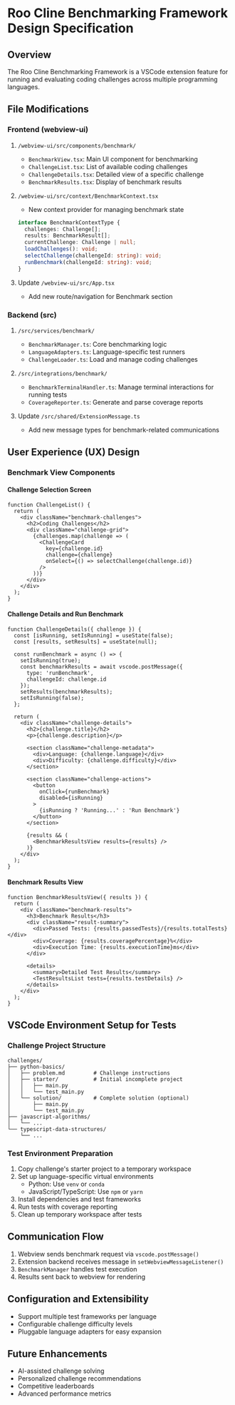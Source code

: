 # Roo Cline Benchmarking Framework Design Specification

## Overview
The Roo Cline Benchmarking Framework is a VSCode extension feature for running and evaluating coding challenges across multiple programming languages.

## File Modifications

### Frontend (webview-ui)
1. `/webview-ui/src/components/benchmark/`
   - `BenchmarkView.tsx`: Main UI component for benchmarking
   - `ChallengeList.tsx`: List of available coding challenges
   - `ChallengeDetails.tsx`: Detailed view of a specific challenge
   - `BenchmarkResults.tsx`: Display of benchmark results

2. `/webview-ui/src/context/BenchmarkContext.tsx`
   - New context provider for managing benchmark state
   ```typescript
   interface BenchmarkContextType {
     challenges: Challenge[];
     results: BenchmarkResult[];
     currentChallenge: Challenge | null;
     loadChallenges(): void;
     selectChallenge(challengeId: string): void;
     runBenchmark(challengeId: string): void;
   }
   ```

3. Update `/webview-ui/src/App.tsx`
   - Add new route/navigation for Benchmark section

### Backend (src)
1. `/src/services/benchmark/`
   - `BenchmarkManager.ts`: Core benchmarking logic
   - `LanguageAdapters.ts`: Language-specific test runners
   - `ChallengeLoader.ts`: Load and manage coding challenges

2. `/src/integrations/benchmark/`
   - `BenchmarkTerminalHandler.ts`: Manage terminal interactions for running tests
   - `CoverageReporter.ts`: Generate and parse coverage reports

3. Update `/src/shared/ExtensionMessage.ts`
   - Add new message types for benchmark-related communications

## User Experience (UX) Design

### Benchmark View Components

#### Challenge Selection Screen
```tsx
function ChallengeList() {
  return (
    <div className="benchmark-challenges">
      <h2>Coding Challenges</h2>
      <div className="challenge-grid">
        {challenges.map(challenge => (
          <ChallengeCard 
            key={challenge.id}
            challenge={challenge}
            onSelect={() => selectChallenge(challenge.id)}
          />
        ))}
      </div>
    </div>
  );
}
```

#### Challenge Details and Run Benchmark
```tsx
function ChallengeDetails({ challenge }) {
  const [isRunning, setIsRunning] = useState(false);
  const [results, setResults] = useState(null);

  const runBenchmark = async () => {
    setIsRunning(true);
    const benchmarkResults = await vscode.postMessage({
      type: 'runBenchmark',
      challengeId: challenge.id
    });
    setResults(benchmarkResults);
    setIsRunning(false);
  };

  return (
    <div className="challenge-details">
      <h2>{challenge.title}</h2>
      <p>{challenge.description}</p>
      
      <section className="challenge-metadata">
        <div>Language: {challenge.language}</div>
        <div>Difficulty: {challenge.difficulty}</div>
      </section>

      <section className="challenge-actions">
        <button 
          onClick={runBenchmark} 
          disabled={isRunning}
        >
          {isRunning ? 'Running...' : 'Run Benchmark'}
        </button>
      </section>

      {results && (
        <BenchmarkResultsView results={results} />
      )}
    </div>
  );
}
```

#### Benchmark Results View
```tsx
function BenchmarkResultsView({ results }) {
  return (
    <div className="benchmark-results">
      <h3>Benchmark Results</h3>
      <div className="result-summary">
        <div>Passed Tests: {results.passedTests}/{results.totalTests}</div>
        <div>Coverage: {results.coveragePercentage}%</div>
        <div>Execution Time: {results.executionTime}ms</div>
      </div>
      
      <details>
        <summary>Detailed Test Results</summary>
        <TestResultsList tests={results.testDetails} />
      </details>
    </div>
  );
}
```

## VSCode Environment Setup for Tests

### Challenge Project Structure
```
challenges/
├── python-basics/
│   ├── problem.md         # Challenge instructions
│   ├── starter/           # Initial incomplete project
│   │   ├── main.py
│   │   └── test_main.py
│   └── solution/          # Complete solution (optional)
│       ├── main.py
│       └── test_main.py
├── javascript-algorithms/
│   └── ...
└── typescript-data-structures/
    └── ...
```

### Test Environment Preparation
1. Copy challenge's starter project to a temporary workspace
2. Set up language-specific virtual environments
   - Python: Use `venv` or `conda`
   - JavaScript/TypeScript: Use `npm` or `yarn`
3. Install dependencies and test frameworks
4. Run tests with coverage reporting
5. Clean up temporary workspace after tests

## Communication Flow
1. Webview sends benchmark request via `vscode.postMessage()`
2. Extension backend receives message in `setWebviewMessageListener()`
3. `BenchmarkManager` handles test execution
4. Results sent back to webview for rendering

## Configuration and Extensibility
- Support multiple test frameworks per language
- Configurable challenge difficulty levels
- Pluggable language adapters for easy expansion

## Future Enhancements
- AI-assisted challenge solving
- Personalized challenge recommendations
- Competitive leaderboards
- Advanced performance metrics